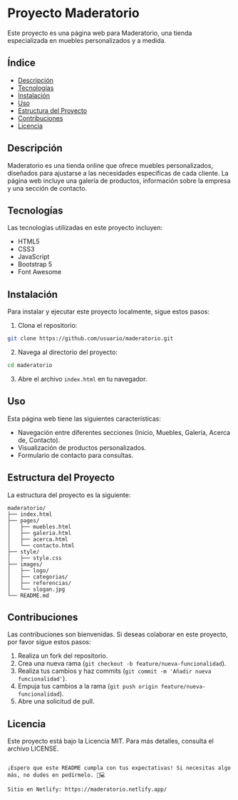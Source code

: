 # Proyecto Maderatorio

Este proyecto es una página web para Maderatorio, una tienda especializada en muebles personalizados y a medida.

## Índice

- [Descripción](#descripción)
- [Tecnologías](#tecnologías)
- [Instalación](#instalación)
- [Uso](#uso)
- [Estructura del Proyecto](#estructura-del-proyecto)
- [Contribuciones](#contribuciones)
- [Licencia](#licencia)

## Descripción

Maderatorio es una tienda online que ofrece muebles personalizados, diseñados para ajustarse a las necesidades específicas de cada cliente. La página web incluye una galería de productos, información sobre la empresa y una sección de contacto.

## Tecnologías

Las tecnologías utilizadas en este proyecto incluyen:

- HTML5
- CSS3
- JavaScript
- Bootstrap 5
- Font Awesome

## Instalación

Para instalar y ejecutar este proyecto localmente, sigue estos pasos:

1. Clona el repositorio:

```bash
git clone https://github.com/usuario/maderatorio.git
```

2. Navega al directorio del proyecto:

```bash
cd maderatorio
```

3. Abre el archivo `index.html` en tu navegador.

## Uso

Esta página web tiene las siguientes características:

- Navegación entre diferentes secciones (Inicio, Muebles, Galería, Acerca de, Contacto).
- Visualización de productos personalizados.
- Formulario de contacto para consultas.

## Estructura del Proyecto

La estructura del proyecto es la siguiente:

```
maderatorio/
├── index.html
├── pages/
│   ├── muebles.html
│   ├── galeria.html
│   ├── acerca.html
│   └── contacto.html
├── style/
│   ├── style.css
├── images/
│   ├── logo/
│   ├── categorias/
│   ├── referencias/
│   └── slogan.jpg
└── README.md
```

## Contribuciones

Las contribuciones son bienvenidas. Si deseas colaborar en este proyecto, por favor sigue estos pasos:

1. Realiza un fork del repositorio.
2. Crea una nueva rama (`git checkout -b feature/nueva-funcionalidad`).
3. Realiza tus cambios y haz commits (`git commit -m 'Añadir nueva funcionalidad'`).
4. Empuja tus cambios a la rama (`git push origin feature/nueva-funcionalidad`).
5. Abre una solicitud de pull.

## Licencia

Este proyecto está bajo la Licencia MIT. Para más detalles, consulta el archivo LICENSE.

```

¡Espero que este README cumpla con tus expectativas! Si necesitas algo más, no dudes en pedírmelo. 🚀💻

Sitio en Netlify: https://maderatorio.netlify.app/